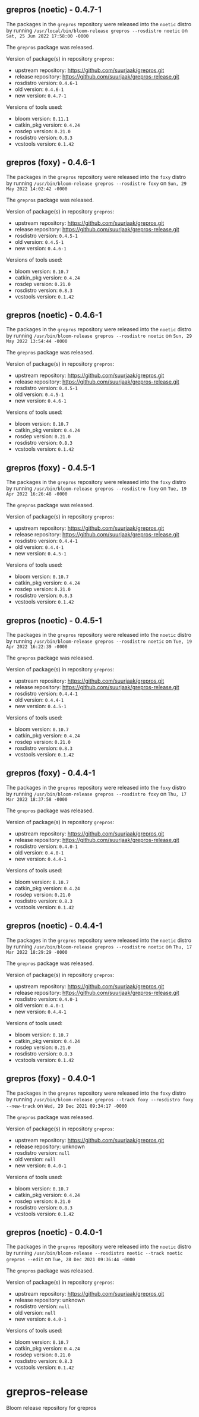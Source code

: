 ## grepros (noetic) - 0.4.7-1

The packages in the `grepros` repository were released into the `noetic` distro by running `/usr/local/bin/bloom-release grepros --rosdistro noetic` on `Sat, 25 Jun 2022 17:58:00 -0000`

The `grepros` package was released.

Version of package(s) in repository `grepros`:

- upstream repository: https://github.com/suurjaak/grepros.git
- release repository: https://github.com/suurjaak/grepros-release.git
- rosdistro version: `0.4.6-1`
- old version: `0.4.6-1`
- new version: `0.4.7-1`

Versions of tools used:

- bloom version: `0.11.1`
- catkin_pkg version: `0.4.24`
- rosdep version: `0.21.0`
- rosdistro version: `0.8.3`
- vcstools version: `0.1.42`


## grepros (foxy) - 0.4.6-1

The packages in the `grepros` repository were released into the `foxy` distro by running `/usr/bin/bloom-release grepros --rosdistro foxy` on `Sun, 29 May 2022 14:02:42 -0000`

The `grepros` package was released.

Version of package(s) in repository `grepros`:

- upstream repository: https://github.com/suurjaak/grepros.git
- release repository: https://github.com/suurjaak/grepros-release.git
- rosdistro version: `0.4.5-1`
- old version: `0.4.5-1`
- new version: `0.4.6-1`

Versions of tools used:

- bloom version: `0.10.7`
- catkin_pkg version: `0.4.24`
- rosdep version: `0.21.0`
- rosdistro version: `0.8.3`
- vcstools version: `0.1.42`


## grepros (noetic) - 0.4.6-1

The packages in the `grepros` repository were released into the `noetic` distro by running `/usr/bin/bloom-release grepros --rosdistro noetic` on `Sun, 29 May 2022 13:54:44 -0000`

The `grepros` package was released.

Version of package(s) in repository `grepros`:

- upstream repository: https://github.com/suurjaak/grepros.git
- release repository: https://github.com/suurjaak/grepros-release.git
- rosdistro version: `0.4.5-1`
- old version: `0.4.5-1`
- new version: `0.4.6-1`

Versions of tools used:

- bloom version: `0.10.7`
- catkin_pkg version: `0.4.24`
- rosdep version: `0.21.0`
- rosdistro version: `0.8.3`
- vcstools version: `0.1.42`


## grepros (foxy) - 0.4.5-1

The packages in the `grepros` repository were released into the `foxy` distro by running `/usr/bin/bloom-release grepros --rosdistro foxy` on `Tue, 19 Apr 2022 16:26:48 -0000`

The `grepros` package was released.

Version of package(s) in repository `grepros`:

- upstream repository: https://github.com/suurjaak/grepros.git
- release repository: https://github.com/suurjaak/grepros-release.git
- rosdistro version: `0.4.4-1`
- old version: `0.4.4-1`
- new version: `0.4.5-1`

Versions of tools used:

- bloom version: `0.10.7`
- catkin_pkg version: `0.4.24`
- rosdep version: `0.21.0`
- rosdistro version: `0.8.3`
- vcstools version: `0.1.42`


## grepros (noetic) - 0.4.5-1

The packages in the `grepros` repository were released into the `noetic` distro by running `/usr/bin/bloom-release grepros --rosdistro noetic` on `Tue, 19 Apr 2022 16:22:39 -0000`

The `grepros` package was released.

Version of package(s) in repository `grepros`:

- upstream repository: https://github.com/suurjaak/grepros.git
- release repository: https://github.com/suurjaak/grepros-release.git
- rosdistro version: `0.4.4-1`
- old version: `0.4.4-1`
- new version: `0.4.5-1`

Versions of tools used:

- bloom version: `0.10.7`
- catkin_pkg version: `0.4.24`
- rosdep version: `0.21.0`
- rosdistro version: `0.8.3`
- vcstools version: `0.1.42`


## grepros (foxy) - 0.4.4-1

The packages in the `grepros` repository were released into the `foxy` distro by running `/usr/bin/bloom-release grepros --rosdistro foxy` on `Thu, 17 Mar 2022 18:37:58 -0000`

The `grepros` package was released.

Version of package(s) in repository `grepros`:

- upstream repository: https://github.com/suurjaak/grepros.git
- release repository: https://github.com/suurjaak/grepros-release.git
- rosdistro version: `0.4.0-1`
- old version: `0.4.0-1`
- new version: `0.4.4-1`

Versions of tools used:

- bloom version: `0.10.7`
- catkin_pkg version: `0.4.24`
- rosdep version: `0.21.0`
- rosdistro version: `0.8.3`
- vcstools version: `0.1.42`


## grepros (noetic) - 0.4.4-1

The packages in the `grepros` repository were released into the `noetic` distro by running `/usr/bin/bloom-release grepros --rosdistro noetic` on `Thu, 17 Mar 2022 18:29:29 -0000`

The `grepros` package was released.

Version of package(s) in repository `grepros`:

- upstream repository: https://github.com/suurjaak/grepros.git
- release repository: https://github.com/suurjaak/grepros-release.git
- rosdistro version: `0.4.0-1`
- old version: `0.4.0-1`
- new version: `0.4.4-1`

Versions of tools used:

- bloom version: `0.10.7`
- catkin_pkg version: `0.4.24`
- rosdep version: `0.21.0`
- rosdistro version: `0.8.3`
- vcstools version: `0.1.42`


## grepros (foxy) - 0.4.0-1

The packages in the `grepros` repository were released into the `foxy` distro by running `/usr/bin/bloom-release grepros --track foxy --rosdistro foxy --new-track` on `Wed, 29 Dec 2021 09:34:17 -0000`

The `grepros` package was released.

Version of package(s) in repository `grepros`:

- upstream repository: https://github.com/suurjaak/grepros.git
- release repository: unknown
- rosdistro version: `null`
- old version: `null`
- new version: `0.4.0-1`

Versions of tools used:

- bloom version: `0.10.7`
- catkin_pkg version: `0.4.24`
- rosdep version: `0.21.0`
- rosdistro version: `0.8.3`
- vcstools version: `0.1.42`


## grepros (noetic) - 0.4.0-1

The packages in the `grepros` repository were released into the `noetic` distro by running `/usr/bin/bloom-release --rosdistro noetic --track noetic grepros --edit` on `Tue, 28 Dec 2021 09:36:44 -0000`

The `grepros` package was released.

Version of package(s) in repository `grepros`:

- upstream repository: https://github.com/suurjaak/grepros.git
- release repository: unknown
- rosdistro version: `null`
- old version: `null`
- new version: `0.4.0-1`

Versions of tools used:

- bloom version: `0.10.7`
- catkin_pkg version: `0.4.24`
- rosdep version: `0.21.0`
- rosdistro version: `0.8.3`
- vcstools version: `0.1.42`


# grepros-release
Bloom release repository for grepros
